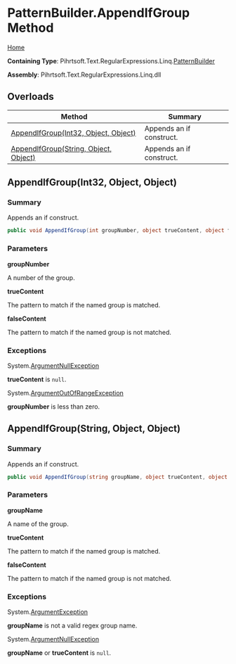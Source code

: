 # PatternBuilder\.AppendIfGroup Method

[Home](../../../../../../README.md)

**Containing Type**: Pihrtsoft\.Text\.RegularExpressions\.Linq\.[PatternBuilder](../README.md)

**Assembly**: Pihrtsoft\.Text\.RegularExpressions\.Linq\.dll

## Overloads

| Method | Summary |
| ------ | ------- |
| [AppendIfGroup(Int32, Object, Object)](#Pihrtsoft_Text_RegularExpressions_Linq_PatternBuilder_AppendIfGroup_System_Int32_System_Object_System_Object_) | Appends an if construct\. |
| [AppendIfGroup(String, Object, Object)](#Pihrtsoft_Text_RegularExpressions_Linq_PatternBuilder_AppendIfGroup_System_String_System_Object_System_Object_) | Appends an if construct\. |

## AppendIfGroup\(Int32, Object, Object\) <a name="Pihrtsoft_Text_RegularExpressions_Linq_PatternBuilder_AppendIfGroup_System_Int32_System_Object_System_Object_"></a>

### Summary

Appends an if construct\.

```csharp
public void AppendIfGroup(int groupNumber, object trueContent, object falseContent)
```

### Parameters

**groupNumber**

A number of the group\.

**trueContent**

The pattern to match if the named group is matched\.

**falseContent**

The pattern to match if the named group is not matched\.

### Exceptions

System\.[ArgumentNullException](https://docs.microsoft.com/en-us/dotnet/api/system.argumentnullexception)

**trueContent** is `null`\.

System\.[ArgumentOutOfRangeException](https://docs.microsoft.com/en-us/dotnet/api/system.argumentoutofrangeexception)

**groupNumber** is less than zero\.

## AppendIfGroup\(String, Object, Object\) <a name="Pihrtsoft_Text_RegularExpressions_Linq_PatternBuilder_AppendIfGroup_System_String_System_Object_System_Object_"></a>

### Summary

Appends an if construct\.

```csharp
public void AppendIfGroup(string groupName, object trueContent, object falseContent)
```

### Parameters

**groupName**

A name of the group\.

**trueContent**

The pattern to match if the named group is matched\.

**falseContent**

The pattern to match if the named group is not matched\.

### Exceptions

System\.[ArgumentException](https://docs.microsoft.com/en-us/dotnet/api/system.argumentexception)

**groupName** is not a valid regex group name\.

System\.[ArgumentNullException](https://docs.microsoft.com/en-us/dotnet/api/system.argumentnullexception)

**groupName** or **trueContent** is `null`\.

